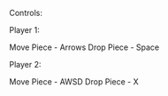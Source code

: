 
Controls:

Player 1:

Move Piece - Arrows
Drop Piece - Space

Player 2:

Move Piece - AWSD
Drop Piece - X
